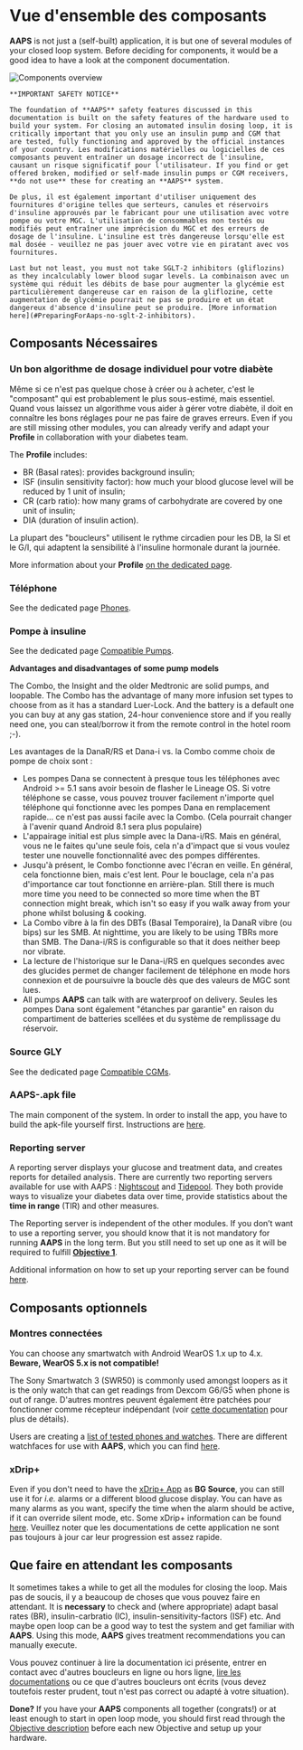 # Vue d'ensemble des composants

**AAPS** is not just a (self-built) application, it is but one of several modules of your closed loop system. Before deciding for components, it would be a good idea to have a look at the component documentation.

![Components overview](../images/modules.png)

```{note}
**IMPORTANT SAFETY NOTICE**

The foundation of **AAPS** safety features discussed in this documentation is built on the safety features of the hardware used to build your system. For closing an automated insulin dosing loop, it is critically important that you only use an insulin pump and CGM that are tested, fully functioning and approved by the official instances of your country. Les modifications matérielles ou logicielles de ces composants peuvent entraîner un dosage incorrect de l'insuline, causant un risque significatif pour l'utilisateur. If you find or get offered broken, modified or self-made insulin pumps or CGM receivers, **do not use** these for creating an **AAPS** system.

De plus, il est également important d'utiliser uniquement des fournitures d'origine telles que serteurs, canules et réservoirs d'insuline approuvés par le fabricant pour une utilisation avec votre pompe ou votre MGC. L'utilisation de consommables non testés ou modifiés peut entraîner une imprécision du MGC et des erreurs de dosage de l'insuline. L'insuline est très dangereuse lorsqu'elle est mal dosée - veuillez ne pas jouer avec votre vie en piratant avec vos fournitures.

Last but not least, you must not take SGLT-2 inhibitors (gliflozins) as they incalculably lower blood sugar levels. La combinaison avec un système qui réduit les débits de base pour augmenter la glycémie est particulièrement dangereuse car en raison de la gliflozine, cette augmentation de glycémie pourrait ne pas se produire et un état dangereux d'absence d'insuline peut se produire. [More information here](#PreparingForAaps-no-sglt-2-inhibitors).
```

## Composants Nécessaires

### Un bon algorithme de dosage individuel pour votre diabète

Même si ce n'est pas quelque chose à créer ou à acheter, c'est le "composant" qui est probablement le plus sous-estimé, mais essentiel. Quand vous laissez un algorithme vous aider à gérer votre diabète, il doit en connaître les bons réglages pour ne pas faire de graves erreurs. Even if you are still missing other modules, you can already verify and adapt your **Profile** in collaboration with your diabetes team.

The **Profile** includes:

- BR (Basal rates): provides background insulin;
- ISF (insulin sensitivity factor): how much your blood glucose level will be reduced by 1 unit of insulin;
- CR (carb ratio): how many grams of carbohydrate are covered by one unit of insulin;
- DIA (duration of insulin action).

La plupart des "boucleurs" utilisent le rythme circadien pour les DB, la SI et le G/I, qui adaptent la sensibilité à l'insuline hormonale durant la journée.

More information about your **Profile** [on the dedicated page](../SettingUpAaps/YourAapsProfile.md).

### Téléphone

See the dedicated page [Phones](../Getting-Started/Phones.md).

### Pompe à insuline

See the dedicated page [Compatible Pumps](../Getting-Started/CompatiblePumps.md).

**Advantages and disadvantages of some pump models**

The Combo, the Insight and the older Medtronic are solid pumps, and loopable. The Combo has the advantage of many more infusion set types to choose from as it has a standard Luer-Lock. And the battery is a default one you can buy at any gas station, 24-hour convenience store and if you really need one, you can steal/borrow it from the remote control in the hotel room ;-).

Les avantages de la DanaR/RS et Dana-i vs. la Combo comme choix de pompe de choix sont :

- Les pompes Dana se connectent à presque tous les téléphones avec Android >= 5.1 sans avoir besoin de flasher le Lineage OS. Si votre téléphone se casse, vous pouvez trouver facilement n'importe quel téléphone qui fonctionne avec les pompes Dana en remplacement rapide... ce n'est pas aussi facile avec la Combo. (Cela pourrait changer à l'avenir quand Android 8.1 sera plus populaire)
- L'appairage initial est plus simple avec la Dana-i/RS. Mais en général, vous ne le faites qu'une seule fois, cela n'a d'impact que si vous voulez tester une nouvelle fonctionnalité avec des pompes différentes.
- Jusqu'à présent, le Combo fonctionne avec l'écran en veille. En général, cela fonctionne bien, mais c'est lent. Pour le bouclage, cela n'a pas d'importance car tout fonctionne en arrière-plan. Still there is much more time you need to be connected so more time when the BT connection might break, which isn't so easy if you walk away from your phone whilst bolusing & cooking.
- La Combo vibre à la fin des DBTs (Basal Temporaire), la DanaR vibre (ou bips) sur les SMB. At nighttime, you are likely to be using TBRs more than SMB.  The Dana-i/RS is configurable so that it does neither beep nor vibrate.
- La lecture de l'historique sur le Dana-i/RS en quelques secondes avec des glucides permet de changer facilement de téléphone en mode hors connexion et de poursuivre la boucle dès que des valeurs de MGC sont lues.
- All pumps **AAPS** can talk with are waterproof on delivery. Seules les pompes Dana sont également "étanches par garantie" en raison du compartiment de batteries scellées et du système de remplissage du réservoir.

### Source GLY

See the dedicated page [Compatible CGMs](../Getting-Started/CompatiblesCgms.md).

### **AAPS**-.apk file

The main component of the system. In order to install the app, you have to build the apk-file yourself first. Instructions are [here](../SettingUpAaps/BuildingAaps.md).

### Reporting server

A reporting server displays your glucose and treatment data, and creates reports for detailed analysis. There are currently two reporting servers available for use with AAPS : [Nightscout](#SettingUpTheReportingServer-nightscout) and [Tidepool](#SettingUpTheReportingServer-tidepool). They both provide ways to visualize your diabetes data over time, provide statistics about the **time in range** (TIR) and other measures.

The Reporting server is independent of the other modules. If you don’t want to use a reporting server, you should know that it is not mandatory for running **AAPS** in the long term. But you still need to set up one as it will be required to fulfill [**Objective 1**](#objectives-objective1).

Additional information on how to set up your reporting server can be found [here](../SettingUpAaps/SettingUpTheReportingServer.md).

## Composants optionnels

### Montres connectées

You can choose any smartwatch with Android WearOS 1.x up to 4.x. **Beware, WearOS 5.x is not compatible!**

The Sony Smartwatch 3 (SWR50) is commonly used amongst loopers as it is the only watch that can get readings from Dexcom G6/G5 when phone is out of range. D'autres montres peuvent également être patchées pour fonctionner comme récepteur indépendant (voir [cette documentation](https://github.com/NightscoutFoundation/xDrip/wiki/Patching-Android-Wear-devices-for-use-with-the-G5) pour plus de détails).

Users are creating a [list of tested phones and watches](#Phones-list-of-tested-phones). There are different watchfaces for use with **AAPS**, which you can find [here](../UsefulLinks/WearOsSmartwatch.md).

### xDrip+

Even if you don't need to have the [xDrip+ App](https://xdrip.readthedocs.io/en/latest/) as **BG Source**, you can still use it for _i.e._ alarms or a different blood glucose display. You can have as many alarms as you want, specify the time when the alarm should be active, if it can override silent mode, etc. Some xDrip+ information can be found [here](../CompatibleCgms/xDrip.md). Veuillez noter que les documentations de cette application ne sont pas toujours à jour car leur progression est assez rapide.

## Que faire en attendant les composants

It sometimes takes a while to get all the modules for closing the loop. Mais pas de soucis, il y a beaucoup de choses que vous pouvez faire en attendant. It is **necessary** to check and (where appropriate) adapt basal rates (BR), insulin-carbratio (IC), insulin-sensitivity-factors (ISF) etc. And maybe open loop can be a good way to test the system and get familiar with **AAPS**. Using this mode, **AAPS** gives treatment recommendations you can manually execute.

Vous pouvez continuer à lire la documentation ici présente, entrer en contact avec d'autres boucleurs en ligne ou hors ligne, [lire les documentations](../Where-To-Go-For-Help/Background-reading.md) ou ce que d'autres boucleurs ont écrits (vous devez toutefois rester prudent, tout n'est pas correct ou adapté à votre situation).

**Done?** If you have your **AAPS** components all together (congrats!) or at least enough to start in open loop mode, you should first read through the [Objective description](../SettingUpAaps/CompletingTheObjectives.md) before each new Objective and setup up your hardware.
